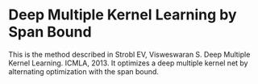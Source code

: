 Deep Multiple Kernel Learning by Span Bound
=======

This is the method described in Strobl EV, Visweswaran S. Deep Multiple Kernel Learning. ICMLA, 2013. It optimizes a deep multiple kernel net by alternating optimization with the span bound.

